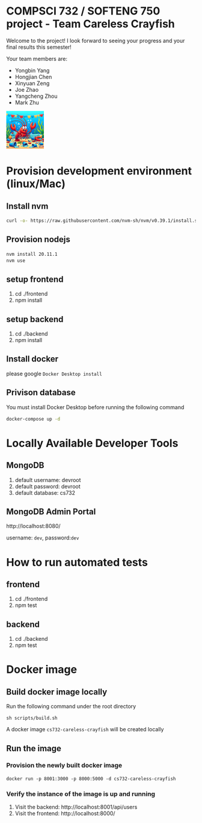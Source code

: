 # COMPSCI 732 / SOFTENG 750 project - Team Careless Crayfish

Welcome to the project! I look forward to seeing your progress and your final results this semester!

Your team members are:

- Yongbin Yang
- Hongjian Chen
- Xinyuan Zeng
- Joe Zhao
- Yangcheng Zhou
- Mark Zhu

<img src="./group-image/Careless%20Crayfish.webp" alt="Careless Crayfish" width="100px" height="100px">


# Provision development environment (linux/Mac)

## Install nvm
```bash
curl -o- https://raw.githubusercontent.com/nvm-sh/nvm/v0.39.1/install.sh | bash
```

## Provision nodejs
```bash
nvm install 20.11.1
nvm use
```
## setup frontend

1. cd ./frontend
2. npm install

## setup backend

1. cd ./backend
2. npm install

## Install docker
please google `Docker Desktop install`

## Privison database
You must install Docker Desktop before running the following command
```bash
docker-compose up -d
```

# Locally Available Developer Tools
## MongoDB
1. default username: devroot
1. default password: devroot
1. default database: cs732

## MongoDB Admin Portal
http://localhost:8080/ 

username: `dev`, password:`dev`

# How to run automated tests

## frontend

1. cd ./frontend
2. npm test

## backend

1. cd ./backend
2. npm test

# Docker image
## Build docker image locally
Run the following command under the root directory
```
sh scripts/build.sh
```
A docker image `cs732-careless-crayfish` will be created locally

## Run the image
### Provision the newly built docker image
```
docker run -p 8001:3000 -p 8000:5000 -d cs732-careless-crayfish
```
### Verify the instance of the image is up and running
1. Visit the backend: http://localhost:8001/api/users 
1. Visit the frontend: http://localhost:8000/ 